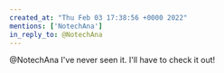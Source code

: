 ```yaml
---
created_at: "Thu Feb 03 17:38:56 +0000 2022"
mentions: ['NotechAna']
in_reply_to: @NotechAna
---
```


@NotechAna I've never seen it. I'll have to check it out!